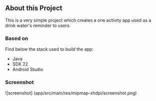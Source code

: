 ## About this Project

This is a very simple project which creates a one activity app used as a drink water's reminder to users.

### Based on

Find below the stack used to build the app:

- Java
- SDK 22
- Android Studio

### Screenshot

![screenshot] (app/src/main/res/mipmap-xhdpi/screenshot.png)